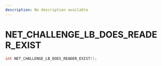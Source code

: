 ```yaml
---
description: No description available 
---
```


# NET_CHALLENGE_LB_DOES_READER_EXIST

```cpp
int NET_CHALLENGE_LB_DOES_READER_EXIST();
```